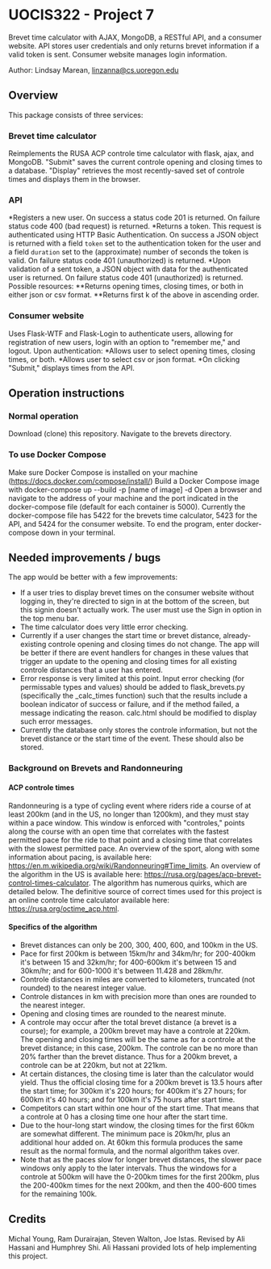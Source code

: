 # UOCIS322 - Project 7 #
Brevet time calculator with AJAX, MongoDB, a RESTful API, and a consumer website. 
API stores user credentials and only returns brevet information if a valid token is sent.
Consumer website manages login information.

Author: Lindsay Marean, linzanna@cs.uoregon.edu

## Overview

This package consists of three services:

### Brevet time calculator

Reimplements the RUSA ACP controle time calculator with flask, ajax, and MongoDB.
"Submit" saves the current controle opening and closing times to a database.
"Display" retrieves the most recently-saved set of controle times and displays them in the browser.

### API

*Registers a new user. On success a status code 201 is returned. On failure status code 400 (bad request) is returned. 
*Returns a token. This request is authenticated using HTTP Basic Authentication. On success a JSON object is returned with a field `token` set to the authentication token for the user and a field `duration` set to the (approximate) number of seconds the token is valid. On failure status code 401 (unauthorized) is returned.
*Upon validation of a sent token, a JSON object with data for the authenticated user is returned. On failure status code 401 (unauthorized) is returned.  Possible resources:
**Returns opening times, closing times, or both in either json or csv format.
**Returns first k of the above in ascending order.


### Consumer website

Uses Flask-WTF and Flask-Login to authenticate users, allowing for registration of new users, login with an option to "remember me," and logout. Upon authentication:
*Allows user to select opening times, closing times, or both.
*Allows user to select csv or json format.
*On clicking "Submit," displays times from the API.


## Operation instructions
### Normal operation
Download (clone) this repository.
Navigate to the brevets directory.
### To use Docker Compose
Make sure Docker Compose is installed on your machine (https://docs.docker.com/compose/install/)
Build a Docker Compose image with docker-compose up --build -p [name of image] -d
Open a browser and navigate to the address of your machine and the port indicated in the docker-compose file (default for each container is 5000). Currently the docker-compose file has 5422 for the brevets time calculator, 5423 for the API, and 5424 for the consumer website.
To end the program, enter docker-compose down in your terminal. 


## Needed improvements / bugs

The app would be better with a few improvements:
* If a user tries to display brevet times on the consumer website without logging in, they're directed to sign in at the bottom of the screen, but this signin doesn't actually work. The user must use the Sign in option in the top menu bar.
* The time calculator does very little error checking.
* Currently if a user changes the start time or brevet distance, already-existing controle opening and closing times do not change. The app will be better if there are event handlers for changes in these values that trigger an update to the opening and closing times for all existing controle distances that a user has entered.
* Error response is very limited at this point. Input error checking (for permissable types and values) should be added to flask_brevets.py (specifically the _calc_times function) such that the results include a boolean indicator of success or failure, and if the method failed, a message indicating the reason. calc.html should be modified to display such error messages.
* Currently the database only stores the controle information, but not the brevet distance or the start time of the event. These should also be stored.


### Background on Brevets and Randonneuring

#### ACP controle times

Randonneuring is a type of cycling event where riders ride a course of at least 200km (and in the US, no longer than 1200km), and they must stay within a pace window. This window is enforced with "controles," points along the course with an open time that correlates with the fastest permitted pace for the ride to that point and a closing time that correlates with the slowest permitted pace. An overview of the sport, along with some information about pacing, is available here: https://en.m.wikipedia.org/wiki/Randonneuring#Time_limits. An overview of the algorithm in the US is available here: https://rusa.org/pages/acp-brevet-control-times-calculator. The algorithm has numerous quirks, which are detailed below. The definitive source of correct times used for this project is an online controle time calculator available here: https://rusa.org/octime_acp.html.

#### Specifics of the algorithm
* Brevet distances can only be 200, 300, 400, 600, and 100km in the US.
* Pace for first 200km is between 15km/hr and 34km/hr; for 200-400km it's between 15 and 32km/hr; for 400-600km it's between 15 and 30km/hr; and for 600-1000 it's between 11.428 and 28km/hr.
* Controle distances in miles are converted to kilometers, truncated (not rounded) to the nearest integer value.
* Controle distances in km with precision more than ones are rounded to the nearest integer.
* Opening and closing times are rounded to the nearest minute.
* A controle may occur after the total brevet distance (a brevet is a course); for example, a 200km brevet may have a controle at 220km. The opening and closing times will be the same as for a controle at the brevet distance; in this case, 200km. The controle can be no more than 20% farther than the brevet distance. Thus for a 200km brevet, a controle can be at 220km, but not at 221km.
* At certain distances, the closing time is later than the calculator would yield. Thus the official closing time for a 200km brevet is 13.5 hours after the start time; for 300km it's 220 hours; for 400km it's 27 hours; for 600km it's 40 hours; and for 100km it's 75 hours after start time.
* Competitors can start within one hour of the start time. That means that a controle at 0 has a closing time one hour after the start time. 
* Due to the hour-long start window, the closing times for the first 60km are somewhat different. The minimum pace is 20km/hr, plus an additional hour added on. At 60km this formula produces the same result as the normal formula, and the normal algorithm takes over.
* Note that as the paces slow for longer brevet distances, the slower pace windows only apply to the later intervals. Thus the windows for a controle at 500km will have the 0-200km times for the first 200km, plus the 200-400km times for the next 200km, and then the 400-600 times for the remaining 100k.


## Credits

Michal Young, Ram Durairajan, Steven Walton, Joe Istas.
Revised by Ali Hassani and Humphrey Shi.
Ali Hassani provided lots of help implementing this project.